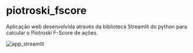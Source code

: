 # piotroski_fscore
 Aplicação web desenvolvida através da biblioteca Streamlit do python para calcular o Piotroski F-Score de ações.
 
 ![app_streamlit](https://user-images.githubusercontent.com/108688069/177235784-39f31c1e-93c6-4002-b255-2684bf03b7a4.png)

